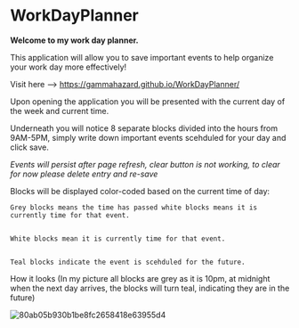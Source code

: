 # WorkDayPlanner
<b>Welcome to my work day planner.</b>

This application will allow you to save important events to help organize your work day more effectively!

Visit here --> https://gammahazard.github.io/WorkDayPlanner/


  Upon opening the application you will be presented with the current day of the week and current time.




  Underneath you will notice 8 separate blocks divided into the hours from 9AM-5PM, simply write down important events scehduled for your day and click save.

*Events will persist after page refresh, clear button is not working, to clear for now please delete entry and re-save*


  Blocks will be displayed color-coded based on the current time of day: 

    Grey blocks means the time has passed white blocks means it is currently time for that event.
   
   
    White blocks mean it is currently time for that event.
   
   
    Teal blocks indicate the event is scehduled for the future.
   
 
   
   
   
   
   
   
   
   
How it looks
(In my picture all blocks are grey as it is 10pm, at midnight when the next day arrives, the blocks will turn teal, indicating they are in the future)



![80ab05b930b1be8fc2658418e63955d4](https://user-images.githubusercontent.com/92896466/151646006-c7b7910e-8bbf-4e3b-9b5a-31610fc0b194.png)

